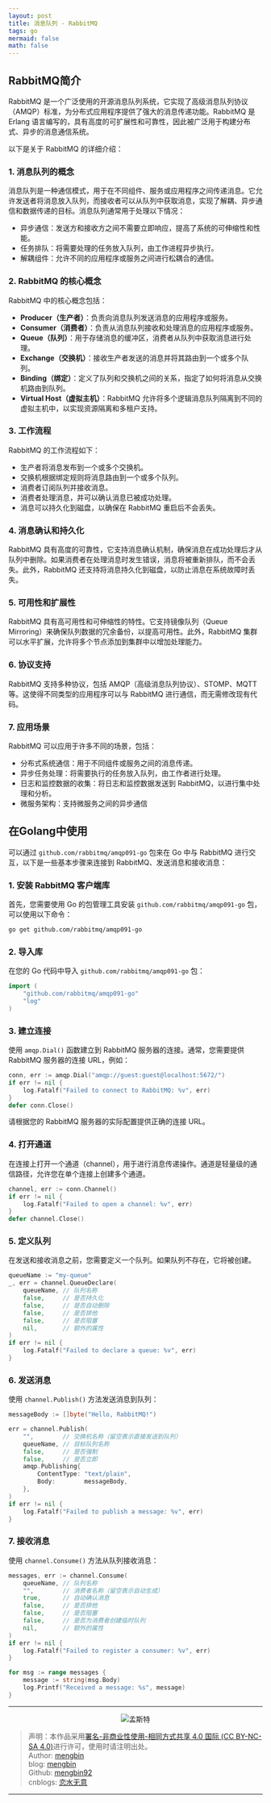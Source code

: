 ```yaml
---
layout: post
title: 消息队列 - RabbitMQ
tags: go
mermaid: false
math: false
---  
```


## RabbitMQ简介

RabbitMQ 是一个广泛使用的开源消息队列系统，它实现了高级消息队列协议（AMQP）标准，为分布式应用程序提供了强大的消息传递功能。RabbitMQ 是 Erlang 语言编写的，具有高度的可扩展性和可靠性，因此被广泛用于构建分布式、异步的消息通信系统。

以下是关于 RabbitMQ 的详细介绍：

### 1. 消息队列的概念

消息队列是一种通信模式，用于在不同组件、服务或应用程序之间传递消息。它允许发送者将消息放入队列，而接收者可以从队列中获取消息，实现了解耦、异步通信和数据传递的目标。消息队列通常用于处理以下情况：

- 异步通信：发送方和接收方之间不需要立即响应，提高了系统的可伸缩性和性能。
- 任务排队：将需要处理的任务放入队列，由工作进程异步执行。
- 解耦组件：允许不同的应用程序或服务之间进行松耦合的通信。

### 2. RabbitMQ 的核心概念

RabbitMQ 中的核心概念包括：

- **Producer（生产者）**：负责向消息队列发送消息的应用程序或服务。
- **Consumer（消费者）**：负责从消息队列接收和处理消息的应用程序或服务。
- **Queue（队列）**：用于存储消息的缓冲区，消费者从队列中获取消息进行处理。
- **Exchange（交换机）**：接收生产者发送的消息并将其路由到一个或多个队列。
- **Binding（绑定）**：定义了队列和交换机之间的关系，指定了如何将消息从交换机路由到队列。
- **Virtual Host（虚拟主机）**：RabbitMQ 允许将多个逻辑消息队列隔离到不同的虚拟主机中，以实现资源隔离和多租户支持。

### 3. 工作流程

RabbitMQ 的工作流程如下：

- 生产者将消息发布到一个或多个交换机。
- 交换机根据绑定规则将消息路由到一个或多个队列。
- 消费者订阅队列并接收消息。
- 消费者处理消息，并可以确认消息已被成功处理。
- 消息可以持久化到磁盘，以确保在 RabbitMQ 重启后不会丢失。

### 4. 消息确认和持久化

RabbitMQ 具有高度的可靠性，它支持消息确认机制，确保消息在成功处理后才从队列中删除。如果消费者在处理消息时发生错误，消息将被重新排队，而不会丢失。此外，RabbitMQ 还支持将消息持久化到磁盘，以防止消息在系统故障时丢失。

### 5. 可用性和扩展性

RabbitMQ 具有高可用性和可伸缩性的特性。它支持镜像队列（Queue Mirroring）来确保队列数据的冗余备份，以提高可用性。此外，RabbitMQ 集群可以水平扩展，允许将多个节点添加到集群中以增加处理能力。

### 6. 协议支持

RabbitMQ 支持多种协议，包括 AMQP（高级消息队列协议）、STOMP、MQTT 等。这使得不同类型的应用程序可以与 RabbitMQ 进行通信，而无需修改现有代码。

### 7. 应用场景

RabbitMQ 可以应用于许多不同的场景，包括：

- 分布式系统通信：用于不同组件或服务之间的消息传递。
- 异步任务处理：将需要执行的任务放入队列，由工作者进行处理。
- 日志和监控数据的收集：将日志和监控数据发送到 RabbitMQ，以进行集中处理和分析。
- 微服务架构：支持微服务之间的异步通信

## 在Golang中使用

可以通过 `github.com/rabbitmq/amqp091-go` 包来在 Go 中与 RabbitMQ 进行交互，以下是一些基本步骤来连接到 RabbitMQ、发送消息和接收消息：

### 1. 安装 RabbitMQ 客户端库

首先，您需要使用 Go 的包管理工具安装 `github.com/rabbitmq/amqp091-go` 包，可以使用以下命令：

```bash
go get github.com/rabbitmq/amqp091-go
```

### 2. 导入库

在您的 Go 代码中导入 `github.com/rabbitmq/amqp091-go` 包：

```go
import (
    "github.com/rabbitmq/amqp091-go"
    "log"
)
```

### 3. 建立连接

使用 `amqp.Dial()` 函数建立到 RabbitMQ 服务器的连接。通常，您需要提供 RabbitMQ 服务器的连接 URL，例如：

```go
conn, err := amqp.Dial("amqp://guest:guest@localhost:5672/")
if err != nil {
    log.Fatalf("Failed to connect to RabbitMQ: %v", err)
}
defer conn.Close()
```

请根据您的 RabbitMQ 服务器的实际配置提供正确的连接 URL。

### 4. 打开通道

在连接上打开一个通道（channel），用于进行消息传递操作。通道是轻量级的通信路径，允许您在单个连接上创建多个通道。

```go
channel, err := conn.Channel()
if err != nil {
    log.Fatalf("Failed to open a channel: %v", err)
}
defer channel.Close()
```

### 5. 定义队列

在发送和接收消息之前，您需要定义一个队列。如果队列不存在，它将被创建。

```go
queueName := "my-queue"
_, err = channel.QueueDeclare(
    queueName, // 队列名称
    false,     // 是否持久化
    false,     // 是否自动删除
    false,     // 是否排他
    false,     // 是否阻塞
    nil,       // 额外的属性
)
if err != nil {
    log.Fatalf("Failed to declare a queue: %v", err)
}
```

### 6. 发送消息

使用 `channel.Publish()` 方法发送消息到队列：

```go
messageBody := []byte("Hello, RabbitMQ!")

err = channel.Publish(
    "",        // 交换机名称（留空表示直接发送到队列）
    queueName, // 目标队列名称
    false,     // 是否强制
    false,     // 是否立即
    amqp.Publishing{
        ContentType: "text/plain",
        Body:        messageBody,
    },
)
if err != nil {
    log.Fatalf("Failed to publish a message: %v", err)
}
```

### 7. 接收消息

使用 `channel.Consume()` 方法从队列接收消息：

```go
messages, err := channel.Consume(
    queueName, // 队列名称
    "",        // 消费者名称（留空表示自动生成）
    true,      // 自动确认消息
    false,     // 是否排他
    false,     // 是否阻塞
    false,     // 是否为消费者创建临时队列
    nil,       // 额外的属性
)
if err != nil {
    log.Fatalf("Failed to register a consumer: %v", err)
}

for msg := range messages {
    message := string(msg.Body)
    log.Printf("Received a message: %s", message)
}
```

---

<div align="center">
  <img src="../img/qrcode_wechat.jpg" alt="孟斯特">
</div>

> 声明：本作品采用[署名-非商业性使用-相同方式共享 4.0 国际 (CC BY-NC-SA 4.0)](https://creativecommons.org/licenses/by-nc-sa/4.0/deed.zh)进行许可，使用时请注明出处。  
> Author: [mengbin](mengbin1992@outlook.com)  
> blog: [mengbin](https://mengbin.top)  
> Github: [mengbin92](https://mengbin92.github.io/)  
> cnblogs: [恋水无意](https://www.cnblogs.com/lianshuiwuyi/)  

---
